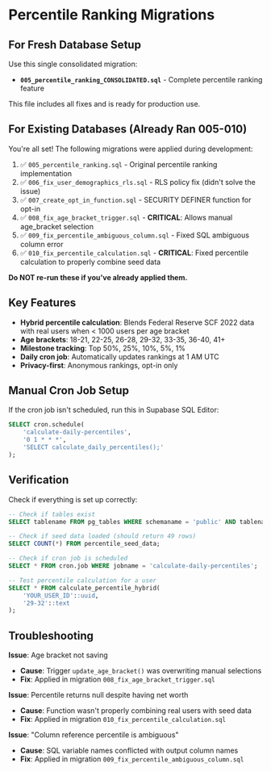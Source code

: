 # Percentile Ranking Migrations

## For Fresh Database Setup

Use this single consolidated migration:
- **`005_percentile_ranking_CONSOLIDATED.sql`** - Complete percentile ranking feature

This file includes all fixes and is ready for production use.

## For Existing Databases (Already Ran 005-010)

You're all set! The following migrations were applied during development:

1. ✅ `005_percentile_ranking.sql` - Original percentile ranking implementation
2. ✅ `006_fix_user_demographics_rls.sql` - RLS policy fix (didn't solve the issue)
3. ✅ `007_create_opt_in_function.sql` - SECURITY DEFINER function for opt-in
4. ✅ `008_fix_age_bracket_trigger.sql` - **CRITICAL**: Allows manual age_bracket selection
5. ✅ `009_fix_percentile_ambiguous_column.sql` - Fixed SQL ambiguous column error
6. ✅ `010_fix_percentile_calculation.sql` - **CRITICAL**: Fixed percentile calculation to properly combine seed data

**Do NOT re-run these if you've already applied them.**

## Key Features

- **Hybrid percentile calculation**: Blends Federal Reserve SCF 2022 data with real users when < 1000 users per age bracket
- **Age brackets**: 18-21, 22-25, 26-28, 29-32, 33-35, 36-40, 41+
- **Milestone tracking**: Top 50%, 25%, 10%, 5%, 1%
- **Daily cron job**: Automatically updates rankings at 1 AM UTC
- **Privacy-first**: Anonymous rankings, opt-in only

## Manual Cron Job Setup

If the cron job isn't scheduled, run this in Supabase SQL Editor:

```sql
SELECT cron.schedule(
    'calculate-daily-percentiles',
    '0 1 * * *',
    'SELECT calculate_daily_percentiles();'
);
```

## Verification

Check if everything is set up correctly:

```sql
-- Check if tables exist
SELECT tablename FROM pg_tables WHERE schemaname = 'public' AND tablename LIKE 'percentile%';

-- Check if seed data loaded (should return 49 rows)
SELECT COUNT(*) FROM percentile_seed_data;

-- Check if cron job is scheduled
SELECT * FROM cron.job WHERE jobname = 'calculate-daily-percentiles';

-- Test percentile calculation for a user
SELECT * FROM calculate_percentile_hybrid(
    'YOUR_USER_ID'::uuid,
    '29-32'::text
);
```

## Troubleshooting

**Issue**: Age bracket not saving
- **Cause**: Trigger `update_age_bracket()` was overwriting manual selections
- **Fix**: Applied in migration `008_fix_age_bracket_trigger.sql`

**Issue**: Percentile returns null despite having net worth
- **Cause**: Function wasn't properly combining real users with seed data
- **Fix**: Applied in migration `010_fix_percentile_calculation.sql`

**Issue**: "Column reference percentile is ambiguous"
- **Cause**: SQL variable names conflicted with output column names
- **Fix**: Applied in migration `009_fix_percentile_ambiguous_column.sql`
